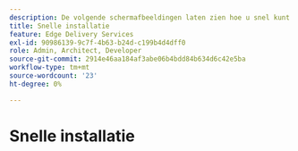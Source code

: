 ```yaml
---
description: De volgende schermafbeeldingen laten zien hoe u snel kunt configureren om inhoud te leveren. De essentiële instellingen worden gemarkeerd met een rode cirkel.
title: Snelle installatie
feature: Edge Delivery Services
exl-id: 90986139-9c7f-4b63-b24d-c199b4d4dff0
role: Admin, Architect, Developer
source-git-commit: 2914e46aa184af3abe06b4bdd84b634d6c42e5ba
workflow-type: tm+mt
source-wordcount: '23'
ht-degree: 0%

---
```


# Snelle installatie

<!-- this id is not in snippets.md! {{$include 6b65e1ea-8645-4b2e-a1b6-d330f9849bb0}} -->
